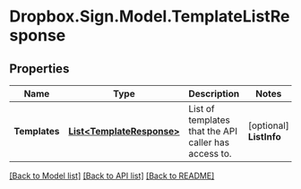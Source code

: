 # Dropbox.Sign.Model.TemplateListResponse

## Properties

Name | Type | Description | Notes
------------ | ------------- | ------------- | -------------
**Templates** | [**List&lt;TemplateResponse&gt;**](TemplateResponse.md) |  List of templates that the API caller has access to.  | [optional] **ListInfo** | [**ListInfoResponse**](ListInfoResponse.md) |    | [optional] **Warnings** | [**List&lt;WarningResponse&gt;**](WarningResponse.md) |  A list of warnings.  | [optional] 

[[Back to Model list]](../README.md#documentation-for-models) [[Back to API list]](../README.md#documentation-for-api-endpoints) [[Back to README]](../README.md)

